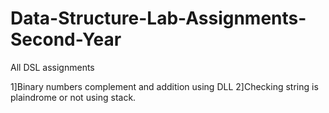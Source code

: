 # Data-Structure-Lab-Assignments-Second-Year
All DSL assignments

 1]Binary numbers complement and addition using DLL
 2]Checking string is plaindrome or not using stack.
